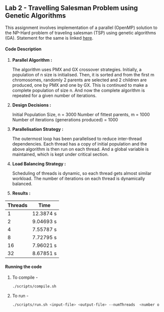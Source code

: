 ## Lab 2 - Travelling Salesman Problem using Genetic Algorithms

This assignment involves implementation of a parallel (OpenMP) solution to the NP-Hard problem of traveling salesman (TSP)
using genetic algorithms (GA). Statement for the same is linked [here](./Statement.pdf).

#### Code Description

1. **Parallel Algorithm :**

    The algorithm uses PMX and GX crossover strategies. Initially, a population of n size is initialised. Then, it is sorted and from the first m chromosomes, randomly 2 parents are selected and 2 children are produced, one by PMX and one by GX. This is continued to make a complete population of size n. And now the complete algorithm is repeated for a given number of iterations.

2. **Design Decisions :** 

    Initial Population Size, n = 3000
    Number of fittest parents, m = 1000
    Number of iterations (generations produced) = 1000 

3. **Parallelisation Strategy :**

    The outermost loop has been parallelised to reduce inter-thread dependencies. Each thread has a copy of initial population and the above algorithm is then run on each thread. And a global variable is maintained, which is kept under critical section.

4. **Load Balancing Strategy :**

    Scheduling of threads is dynamic, so each thread gets almost similar workload. The number of iterations on each thread is dynamically balanced.

5. **Results :**

|   Threads   |      Time     |
| ----------- | ------------- |
|      1      |   12.3874 s   |
|      2      |   9.04693 s   |
|      4      |   7.55787 s   |
|      8      |   7.72795 s   |
|      16     |   7.96021 s   |
|      32     |   8.67851 s   |


#### Running the code

1. To compile -

    ```bash
    ./scripts/compile.sh
    ```

2. To run - 

    ```bash
    ./scripts/run.sh <input-file> <output-file> --numThreads  <number of threads>
    ```